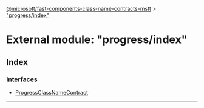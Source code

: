 [@microsoft/fast-components-class-name-contracts-msft](../README.md) > ["progress/index"](../modules/_progress_index_.md)

# External module: "progress/index"

## Index

### Interfaces

* [ProgressClassNameContract](../interfaces/_progress_index_.progressclassnamecontract.md)

---

